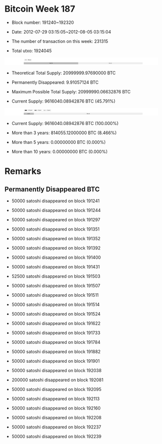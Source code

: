 # Bitcoin Week 187

- Block number: 191240~192320

- Date: 2012-07-29 03:15:05~2012-08-05 03:15:04

- The number of transaction on this week: 231315

- Total utxo: 1924045

![](../images/mined_week187.png)

- Theoretical Total Supply: 20999999.97690000 BTC

- Permanently Disappeared: 9.91057124 BTC

- Maximum Possible Total Supply: 20999990.06632876 BTC

- Current Supply: 9616040.08942876 BTC (45.791%)

![](../images/year_week187.png)


- Current Supply: 9616040.08942876 BTC (100.000%)

- More than 3 years: 814055.12000000 BTC (8.466%)

- More than 5 years: 0.00000000 BTC (0.000%)

- More than 10 years: 0.00000000 BTC (0.000%)

# Remarks

## Permanently Disappeared BTC

- 50000 satoshi disappeared on block 191241

- 50000 satoshi disappeared on block 191244

- 50000 satoshi disappeared on block 191297

- 50000 satoshi disappeared on block 191351

- 50000 satoshi disappeared on block 191352

- 50000 satoshi disappeared on block 191392

- 50000 satoshi disappeared on block 191400

- 50000 satoshi disappeared on block 191431

- 52500 satoshi disappeared on block 191503

- 50000 satoshi disappeared on block 191507

- 50000 satoshi disappeared on block 191511

- 50000 satoshi disappeared on block 191514

- 50000 satoshi disappeared on block 191524

- 50000 satoshi disappeared on block 191622

- 50000 satoshi disappeared on block 191733

- 50000 satoshi disappeared on block 191784

- 50000 satoshi disappeared on block 191882

- 50000 satoshi disappeared on block 191901

- 50000 satoshi disappeared on block 192038

- 200000 satoshi disappeared on block 192081

- 50000 satoshi disappeared on block 192095

- 50000 satoshi disappeared on block 192113

- 50000 satoshi disappeared on block 192160

- 50000 satoshi disappeared on block 192208

- 50000 satoshi disappeared on block 192237

- 50000 satoshi disappeared on block 192239


